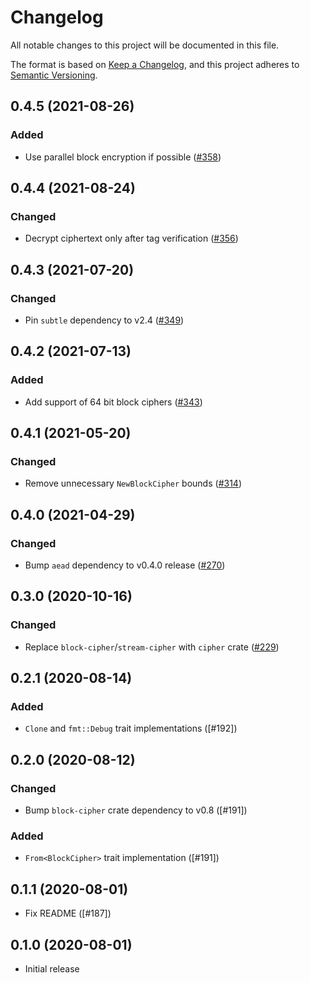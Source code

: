 # Changelog
All notable changes to this project will be documented in this file.

The format is based on [Keep a Changelog](https://keepachangelog.com/en/1.0.0/),
and this project adheres to [Semantic Versioning](https://semver.org/spec/v2.0.0.html).

## 0.4.5 (2021-08-26)
### Added
- Use parallel block encryption if possible ([#358])

[#358]: https://github.com/RustCrypto/AEADs/pull/358

## 0.4.4 (2021-08-24)
### Changed
- Decrypt ciphertext only after tag verification ([#356])

[#356]: https://github.com/RustCrypto/AEADs/pull/356

## 0.4.3 (2021-07-20)
### Changed
- Pin `subtle` dependency to v2.4 ([#349])

[#349]: https://github.com/RustCrypto/AEADs/pull/349

## 0.4.2 (2021-07-13)
### Added
- Add support of 64 bit block ciphers ([#343])

[#343]: https://github.com/RustCrypto/AEADs/pull/343

## 0.4.1 (2021-05-20)
### Changed
- Remove unnecessary `NewBlockCipher` bounds ([#314])

[#314]: https://github.com/RustCrypto/AEADs/pull/314

## 0.4.0 (2021-04-29)
### Changed
- Bump `aead` dependency to v0.4.0 release ([#270])

[#270]: https://github.com/RustCrypto/AEADs/pull/270

## 0.3.0 (2020-10-16)
### Changed
- Replace `block-cipher`/`stream-cipher` with `cipher` crate ([#229])

[#229]: https://github.com/RustCrypto/AEADs/pull/229

## 0.2.1 (2020-08-14)
### Added
- `Clone` and `fmt::Debug` trait implementations ([#192])

[192]: https://github.com/RustCrypto/AEADs/pull/192

## 0.2.0 (2020-08-12)
### Changed
- Bump `block-cipher` crate dependency to v0.8 ([#191])

### Added
- `From<BlockCipher>` trait implementation ([#191])

[191]: https://github.com/RustCrypto/AEADs/pull/191

## 0.1.1 (2020-08-01)
- Fix README ([#187])

[187]: https://github.com/RustCrypto/AEADs/pull/187

## 0.1.0 (2020-08-01)
- Initial release
